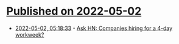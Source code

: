 # [Published on 2022-05-02](index.md)

* [2022-05-02, 05:18:33](https://news.ycombinator.com/item?id=31231690) - [Ask HN: Companies hiring for a 4-day workweek?](https://news.ycombinator.com/item?id=31231690)
